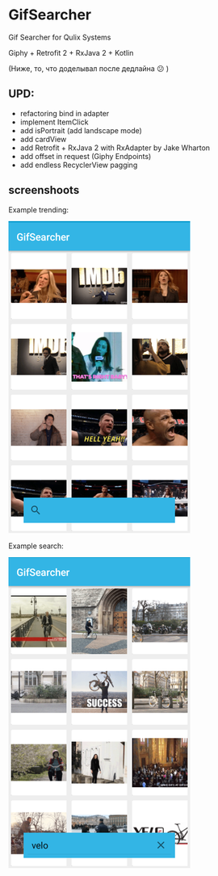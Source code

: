 # GifSearcher
Gif Searcher for Qulix Systems

Giphy + Retrofit 2 + RxJava 2 + Kotlin


(Ниже, то, что доделывал после дедлайна 😕 )
## UPD:
- refactoring bind in adapter
- implement ItemClick
- add isPortrait (add landscape mode)
- add cardView
- add Retrofit + RxJava 2 with RxAdapter by Jake Wharton
- add offset in request (Giphy Endpoints)
- add endless RecyclerView pagging

## screenshoots

Example trending:

<img alt="screen trend" src="/images/trend_second.png" />

Example search:

<img alt="screen search" src="/images/search_second.png" />
